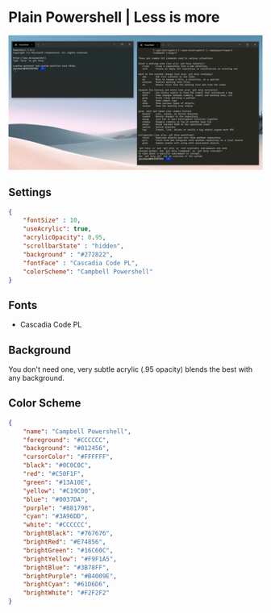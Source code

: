 # Plain Powershell | Less is more

![PPowershell](images/PPowershell.png)

## Settings
```json
{
    "fontSize" : 10,
    "useAcrylic": true,
    "acrylicOpacity": 0.95,
    "scrollbarState" : "hidden",
    "background" : "#272822",
    "fontFace" : "Cascadia Code PL",
    "colorScheme": "Campbell Powershell"
}
```

## Fonts

- Cascadia Code PL

## Background

You don't need one, very subtle acrylic (.95 opacity) blends the best with any background.

## Color Scheme

```json
{
    "name": "Campbell Powershell",
    "foreground": "#CCCCCC",
    "background": "#012456",
    "cursorColor": "#FFFFFF",
    "black": "#0C0C0C",
    "red": "#C50F1F",
    "green": "#13A10E",
    "yellow": "#C19C00",
    "blue": "#0037DA",
    "purple": "#881798",
    "cyan": "#3A96DD",
    "white": "#CCCCCC",
    "brightBlack": "#767676",
    "brightRed": "#E74856",
    "brightGreen": "#16C60C",
    "brightYellow": "#F9F1A5",
    "brightBlue": "#3B78FF",
    "brightPurple": "#B4009E",
    "brightCyan": "#61D6D6",
    "brightWhite": "#F2F2F2"
}
```